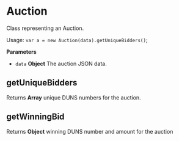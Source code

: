 # Auction

Class representing an Auction.

Usage: `var a = new Auction(data).getUniqueBidders()`;

**Parameters**

-   `data` **Object** The auction JSON data.

## getUniqueBidders

Returns **Array** unique DUNS numbers for the auction.

## getWinningBid

Returns **Object** winning DUNS number and amount for the auction
